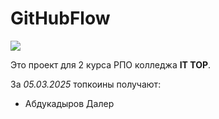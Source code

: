 # GitHubFlow

![](https://avatars.mds.yandex.net/get-altay/13220782/2a0000018fa148d55a6650ed7aca3098b8e5/XXXL)

Это проект для 2 курса РПО колледжа **IT TOP**.

За *05.03.2025* топкоины получают:

- Абдукадыров Далер
